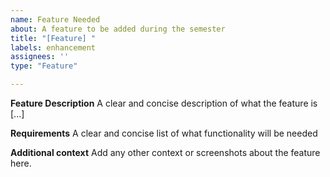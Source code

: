 ```yaml
---
name: Feature Needed
about: A feature to be added during the semester
title: "[Feature] "
labels: enhancement
assignees: ''
type: "Feature"

---
```


**Feature Description**
A clear and concise description of what the feature is [...]

**Requirements**
A clear and concise list of what functionality will be needed

**Additional context**
Add any other context or screenshots about the feature here.
